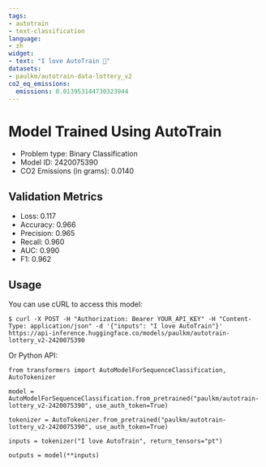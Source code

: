 ```yaml
---
tags:
- autotrain
- text-classification
language:
- zh
widget:
- text: "I love AutoTrain 🤗"
datasets:
- paulkm/autotrain-data-lottery_v2
co2_eq_emissions:
  emissions: 0.013953144730323944
---
```


# Model Trained Using AutoTrain

- Problem type: Binary Classification
- Model ID: 2420075390
- CO2 Emissions (in grams): 0.0140

## Validation Metrics

- Loss: 0.117
- Accuracy: 0.966
- Precision: 0.965
- Recall: 0.960
- AUC: 0.990
- F1: 0.962

## Usage

You can use cURL to access this model:

```
$ curl -X POST -H "Authorization: Bearer YOUR_API_KEY" -H "Content-Type: application/json" -d '{"inputs": "I love AutoTrain"}' https://api-inference.huggingface.co/models/paulkm/autotrain-lottery_v2-2420075390
```

Or Python API:

```
from transformers import AutoModelForSequenceClassification, AutoTokenizer

model = AutoModelForSequenceClassification.from_pretrained("paulkm/autotrain-lottery_v2-2420075390", use_auth_token=True)

tokenizer = AutoTokenizer.from_pretrained("paulkm/autotrain-lottery_v2-2420075390", use_auth_token=True)

inputs = tokenizer("I love AutoTrain", return_tensors="pt")

outputs = model(**inputs)
```